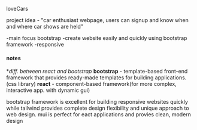 loveCars

project idea - "car enthusiast webpage, users can signup and know when and where car shows are held"

-main focus bootstrap
-create website easily and quickly using bootstrap framework
-responsive

#### notes

**diff. between react and bootstrap*
**bootstrap** - template-based front-end framework that provides ready-made templates for building applications.(css library)
**react** - component-based framework(for more complex, interactive app. with dynamic gui)

bootstrap framework is excellent for building responsive websites quickly while tailwind provides complete design flexibility and unique approach to web design. mui is perfect for eact applications and provies clean, modern design
